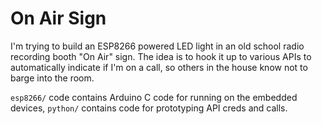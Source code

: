 # On Air Sign

I'm trying to build an ESP8266 powered LED light in an old school radio recording booth "On Air" sign. The idea is to hook it up to various APIs to automatically indicate if I'm on a call, so others in the house know not to barge into the room.

`esp8266/` code contains Arduino C code for running on the embedded devices, `python/` contains code for prototyping API creds and calls.

